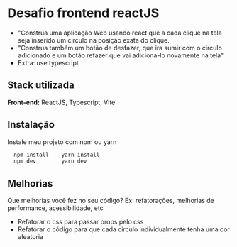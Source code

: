 # Desafio frontend reactJS

- "Construa uma aplicação Web usando react que a cada clique na tela seja inserido um circulo na posição exata do clique.
- "Construa também um botão de desfazer, que ira sumir com o circulo adicionado e um botão refazer que vai adiciona-lo novamente na tela"
- Extra: use typescript
## Stack utilizada

**Front-end:** ReactJS, Typescript, Vite


## Instalação

Instale meu projeto com npm ou yarn

```bash
  npm install    yarn install
  npm dev        yarn dev
```
    
## Melhorias

Que melhorias você fez no seu código? Ex: refatorações, melhorias de performance, acessibilidade, etc

- Refatorar o css para passar props pelo css
- Refatorar o código para que cada circulo individualmente tenha uma cor aleatoria
